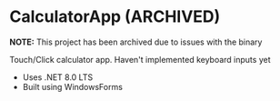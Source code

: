 # CalculatorApp (ARCHIVED)

**NOTE:** This project has been archived due to issues with the binary

Touch/Click calculator app. Haven't implemented keyboard inputs yet

- Uses .NET 8.0 LTS
- Built using WindowsForms
